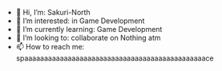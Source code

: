 - 👋 Hi, I’m: Sakuri-North
- 👀 I’m interested: in Game Development
- 🌱 I’m currently learning: Game Development
- 💞️ I’m looking to: collaborate on Nothing atm
- 📫 How to reach me: spaaaaaaaaaaaaaaaaaaaaaaaaaaaaaaaaaaaaaaaaaaaaaace

<!---
Sakuri-North/Sakuri-North is a ✨ special ✨ repository because its `README.md` (this file) appears on your GitHub profile.
You can click the Preview link to take a look at your changes.
--->
